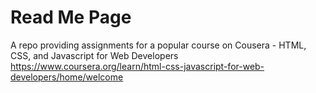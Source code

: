# Read Me Page
A repo providing assignments for a popular course on Cousera - 
HTML, CSS, and Javascript for Web Developers
https://www.coursera.org/learn/html-css-javascript-for-web-developers/home/welcome